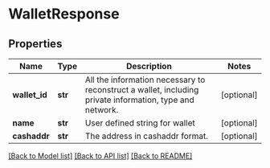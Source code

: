 # WalletResponse

## Properties
Name | Type | Description | Notes
------------ | ------------- | ------------- | -------------
**wallet_id** | **str** | All the information necessary to reconstruct a wallet, including private information, type and network.  | [optional] 
**name** | **str** | User defined string for wallet | [optional] 
**cashaddr** | **str** | The address in cashaddr format.  | [optional] 

[[Back to Model list]](../README.md#documentation-for-models) [[Back to API list]](../README.md#documentation-for-api-endpoints) [[Back to README]](../README.md)



